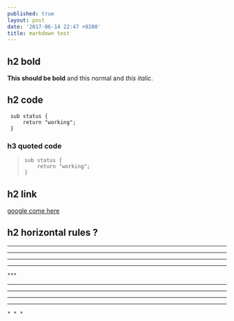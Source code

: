 ```yaml
---
published: true
layout: post
date: '2017-06-14 22:47 +0200'
title: markdown test
---
```

## h2 bold

**This should be bold** and this normal and *this italic*.

## h2 code

     sub status {
         return "working";
     }

### h3 quoted code

>     sub status {
>         return "working";
>     }

## h2 link

[google come here](http://google.com)

## h2 horizontal rules ?

***

 ***
 
  ***

   ***

	***

* * *

 * * *
 
  * * *

   * * *

	* * *